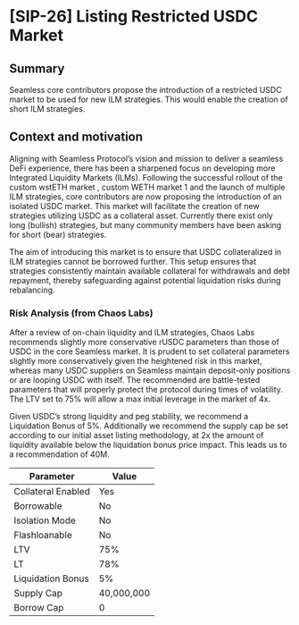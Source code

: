 # [SIP-26] Listing Restricted USDC Market

## Summary

Seamless core contributors propose the introduction of a restricted USDC market to be used for new ILM strategies. This would enable the creation of short ILM strategies.

## Context and motivation

Aligning with Seamless Protocol’s vision and mission to deliver a seamless DeFi experience, there has been a sharpened focus on developing more Integrated Liquidity Markets (ILMs). Following the successful rollout of the custom wstETH market , custom WETH market 1 and the launch of multiple ILM strategies, core contributors are now proposing the introduction of an isolated USDC market. This market will facilitate the creation of new strategies utilizing USDC as a collateral asset. Currently there exist only long (bullish) strategies, but many community members have been asking for short (bear) strategies.

The aim of introducing this market is to ensure that USDC collateralized in ILM strategies cannot be borrowed further. This setup ensures that strategies consistently maintain available collateral for withdrawals and debt repayment, thereby safeguarding against potential liquidation risks during rebalancing.

### Risk Analysis (from Chaos Labs)

After a review of on-chain liquidity and ILM strategies, Chaos Labs recommends slightly more conservative rUSDC parameters than those of USDC in the core Seamless market. It is prudent to set collateral parameters slightly more conservatively given the heightened risk in this market, whereas many USDC suppliers on Seamless maintain deposit-only positions or are looping USDC with itself. The recommended are battle-tested parameters that will properly protect the protocol during times of volatility. The LTV set to 75% will allow a max initial leverage in the market of 4x.

Given USDC’s strong liquidity and peg stability, we recommend a Liquidation Bonus of 5%. Additionally we recommend the supply cap be set according to our initial asset listing methodology, at 2x the amount of liquidity available below the liquidation bonus price impact. This leads us to a recommendation of 40M.

|Parameter |Value|
|--|--|
|Collateral Enabled|Yes|
|Borrowable|No|
|Isolation Mode|No|
|Flashloanable|No|
|LTV|75%|
|LT|78%|
|Liquidation Bonus|5%|
|Supply Cap|40,000,000|
|Borrow Cap|0|
